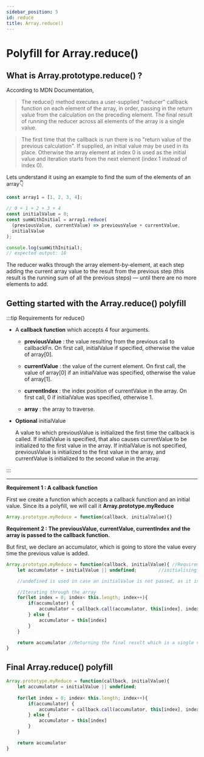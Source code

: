 ```yaml
---
sidebar_position: 5
id: reduce
title: Array.reduce()
---
```


# Polyfill for Array.reduce()

## What is Array.prototype.reduce() ?

According to MDN Documentation,

> The reduce() method executes a user-supplied "reducer" callback function on each element of the array, in order, passing in the return value from the calculation on the preceding element. The final result of running the reducer across all elements of the array is a single value. 

> The first time that the callback is run there is no "return value of the previous calculation". If supplied, an initial value may be used in its place. Otherwise the array element at index 0 is used as the initial value and iteration starts from the next element (index 1 instead of index 0). 

Lets understand it using an example to find the sum of the elements of an array👇

```js
const array1 = [1, 2, 3, 4];

// 0 + 1 + 2 + 3 + 4
const initialValue = 0;
const sumWithInitial = array1.reduce(
  (previousValue, currentValue) => previousValue + currentValue,
  initialValue
);

console.log(sumWithInitial);
// expected output: 10
```

The reducer walks through the array element-by-element, at each step adding the current array value to the result from the previous step (this result is the running sum of all the previous steps) — until there are no more elements to add.

## Getting started with the Array.reduce() polyfill

:::tip Requirements for reduce()

- A **callback function** which accepts 4 four arguments.
    - **previousValue** : the value resulting from the previous call to callbackFn. On first call, initialValue if specified, otherwise the value of array[0].

    - **currentValue** : the value of the current element. On first call, the value of array[0] if an initialValue was specified, otherwise the value of array[1].
    - **currentIndex** : the index position of currentValue in the array. On first call, 0 if initialValue was specified, otherwise 1.
    - **array** : the array to traverse.
- **Optional** initialValue 

    A value to which previousValue is initialized the first time the callback is called. If initialValue is specified, that also causes currentValue to be initialized to the first value in the array. If initialValue is not specified, previousValue is initialized to the first value in the array, and currentValue is initialized to the second value in the array.


:::

---

**Requirement 1 : A callback function**

First we create a function which accepts a callback function and an initial value. Since its a polyfill, we will call it **Array.prototype.myReduce**

```js
Array.prototype.myReduce = function(callback, initialValue){}
```



**Requirement 2 : The previousValue, currentValue, currentIndex and the array is passed to the callback function.**


But first, we declare an accumulator, which is going to store the value every time the previous value is added.

```js
Array.prototype.myReduce = function(callback, initialValue){ //Requirement 1 fulfilled
    let accumulator = initialValue || undefined;        //initialising the accumulator

    //undefined is used in case an initialValue is not passed, as it is an optional value

    //Iterating through the array
    for(let index = 0; index< this.length; index++){
        if(accumulator) {
            accumulator = callback.call(accumulator, this[index], index, this)      //accumulator => for storing the previous values ,this[index] => the current element, index => index of the current element, this => the array itself
        } else {
            accumulator = this[index]
        }
    }

    return accumulator //Returning the final result which is a single value
}
```

## Final Array.reduce() polyfill

```js
Array.prototype.myReduce = function(callback, initialValue){ 
    let accumulator = initialValue || undefined;
    
    for(let index = 0; index< this.length; index++){
        if(accumulator) {
            accumulator = callback.call(accumulator, this[index], index, this)      
        } else {
            accumulator = this[index]
        }
    }

    return accumulator 
}
```